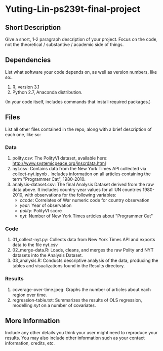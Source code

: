 # Yuting-Lin-ps239t-final-project
## Short Description

Give a short, 1-2 paragraph description of your project. Focus on the code, not the theoretical / substantive / academic side of things. 

## Dependencies

List what software your code depends on, as well as version numbers, like so:.

1. R, version 3.1
2. Python 2.7, Anaconda distribution.

(In your code itself, includes commands that install required packages.)

## Files

List all other files contained in the repo, along with a brief description of each one, like so:

### Data

1. polity.csv: The PolityVI dataset, available here: http://www.systemicpeace.org/inscrdata.html
2. nyt.csv: Contains data from the New York Times API collected via collect-nyt.ipynb . Includes information on all articles containing the term "Programmer Cat", 1980-2010.
3. analysis-dataset.csv: The final Analysis Dataset derived from the raw data above. It includes country-year values for all UN countries 1980-2010, with observations for the following variables: 
    - *ccode*: Correlates of War numeric code for country observation
    - *year*: Year of observation
    - *polity*: PolityVI score
    - *nyt*: Number of New York Times articles about "Programmer Cat"

### Code

1. 01_collect-nyt.py: Collects data from New York Times API and exports data to the file nyt.csv
2. 02_merge-data.R: Loads, cleans, and merges the raw Polity and NYT datasets into the Analysis Dataset.
2. 03_analysis.R: Conducts descriptive analysis of the data, producing the tables and visualizations found in the Results directory.

### Results

1. coverage-over-time.jpeg: Graphs the number of articles about each region over time.
2. regression-table.txt: Summarizes the results of OLS regression, modelling *nyt* on a number of covariates.

## More Information

Include any other details you think your user might need to reproduce your results. You may also include other information such as your contact information, credits, etc.
